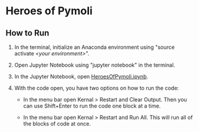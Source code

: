 # Heroes of Pymoli

## How to Run
1) In the terminal, initialize an Anaconda environment using "source activate <i>\<your environment\></i>".
2) Open Jupyter Notebook using "jupyter notebook" in the terminal.
3) In the Jupyter Notebook, open [HeroesOfPymoli.ipynb](HeroesOfPymoli.ipynb).
4) With the code open, you have two options on how to run the code:

     * In the menu bar open Kernal > Restart and Clear Output.  Then you can use Shift+Enter to run the code one block at a time.
     
     * In the menu bar open Kernal > Restart and Run All.  This will run all of the blocks of code at once.